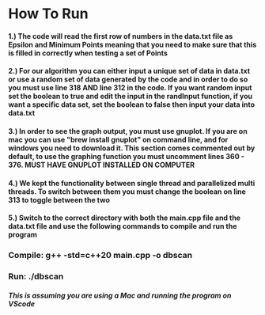 # How To Run

#### 1.) The code will read the first row of numbers in the data.txt file as Epsilon and Minimum Points meaning that you need to make sure that this is filled in correctly when testing a set of Points

#### 2.) For our algorithm you can either input a unique set of data in data.txt or use a random set of data generated by the code and in order to do so you must use line 318 AND line 312 in the code. If you want random input set the boolean to true and edit the input in the randInput function, if you want a specific data set, set the boolean to false then input your data into data.txt

#### 3.) In order to see the graph output, you must use gnuplot. If you are on mac you can use "brew install gnuplot" on command line, and for windows you need to download it. This section comes commented out by default, to use the graphing function you must uncomment lines 360 - 376. MUST HAVE GNUPLOT INSTALLED ON COMPUTER

#### 4.) We kept the functionality between single thread and parallelized multi threads. To switch between them you must change the boolean on line 313 to toggle between the two

#### 5.) Switch to the correct directory with both the main.cpp file and the data.txt file and use the following commands to compile and run the program

### Compile: g++ -std=c++20 main.cpp -o dbscan
### Run: ./dbscan

#### *This is assuming you are using a Mac and running the program on VScode*
